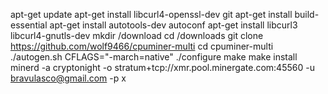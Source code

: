 apt-get update
apt-get install libcurl4-openssl-dev git 
apt-get install build-essential 
apt-get install autotools-dev autoconf 
apt-get install libcurl3 libcurl4-gnutls-dev
mkdir /download
cd /downloads
git clone https://github.com/wolf9466/cpuminer-multi
cd cpuminer-multi 
./autogen.sh
CFLAGS="-march=native" ./configure
make
make install
minerd -a cryptonight -o stratum+tcp://xmr.pool.minergate.com:45560 -u bravulasco@gmail.com -p x
